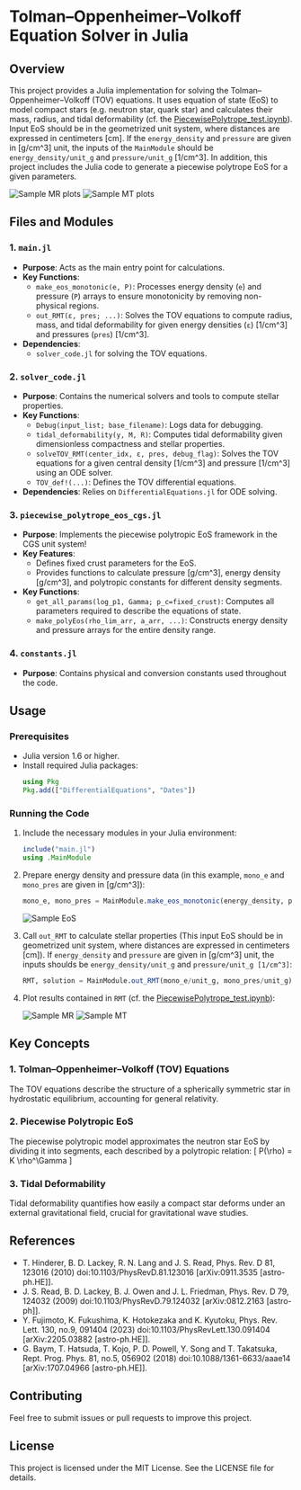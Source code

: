 # Tolman–Oppenheimer–Volkoff Equation Solver in Julia

## Overview

This project provides a Julia implementation for solving the Tolman–Oppenheimer–Volkoff (TOV) equations.
It uses equation of state (EoS) to model compact stars (e.g. neutron star, quark star) and calculates their mass, radius, and tidal deformability (cf. the [PiecewisePolytrope_test.ipynb](PiecewisePolytrope_test.ipynb)).
Input EoS should be in the geometrized unit system, where distances are expressed in centimeters [cm].
If the `energy_density` and `pressure` are given in [g/cm^3] unit, the inputs of the `MainModule` should be `energy_density/unit_g` and `pressure/unit_g` [1/cm^3].
In addition, this project includes the Julia code to generate a piecewise polytrope EoS for a given parameters.
  
  ![Sample MR plots](fig/PiecewisePolys_MR.png)
  ![Sample MT plots](fig/PiecewisePolys_MT.png)

## Files and Modules

### 1. `main.jl`
- **Purpose**: Acts as the main entry point for calculations.
- **Key Functions**:
  - `make_eos_monotonic(e, P)`: Processes energy density (`e`) and pressure (`P`) arrays to ensure monotonicity by removing non-physical regions.
  - `out_RMT(ε, pres; ...)`: Solves the TOV equations to compute radius, mass, and tidal deformability for given energy densities  (`ε`) [1/cm^3] and pressures (`pres`) [1/cm^3].
- **Dependencies**: 
  - `solver_code.jl` for solving the TOV equations.

### 2. `solver_code.jl`
- **Purpose**: Contains the numerical solvers and tools to compute stellar properties.
- **Key Functions**:
  - `Debug(input_list; base_filename)`: Logs data for debugging.
  - `tidal_deformability(y, M, R)`: Computes tidal deformability given dimensionless compactness and stellar properties.
  - `solveTOV_RMT(center_idx, ε, pres, debug_flag)`: Solves the TOV equations for a given central density [1/cm^3] and pressure [1/cm^3] using an ODE solver.
  - `TOV_def!(...)`: Defines the TOV differential equations.
- **Dependencies**: Relies on `DifferentialEquations.jl` for ODE solving.

### 3. `piecewise_polytrope_eos_cgs.jl`
- **Purpose**: Implements the piecewise polytropic EoS framework in the CGS unit system!
- **Key Features**:
  - Defines fixed crust parameters for the EoS.
  - Provides functions to calculate pressure [g/cm^3], energy density [g/cm^3], and polytropic constants for different density segments.
- **Key Functions**:
  - `get_all_params(log_p1, Gamma; p_c=fixed_crust)`: Computes all parameters required to describe the equations of state.
  - `make_polyEos(rho_lim_arr, a_arr, ...)`: Constructs energy density and pressure arrays for the entire density range.

### 4. `constants.jl`
- **Purpose**: Contains physical and conversion constants used throughout the code.

## Usage

### Prerequisites
- Julia version 1.6 or higher.
- Install required Julia packages:
  ```julia
  using Pkg
  Pkg.add(["DifferentialEquations", "Dates"])
  ```

### Running the Code
1. Include the necessary modules in your Julia environment:
   ```julia
   include("main.jl")
   using .MainModule
   ```
2. Prepare energy density and pressure data (in this example, `mono_e` and `mono_pres` are given in [g/cm^3]):
   ```julia
   mono_e, mono_pres = MainModule.make_eos_monotonic(energy_density, pressure)
   ```
   ![Sample EoS](fig/KF_EoS.png)
3. Call `out_RMT` to calculate stellar properties (This input EoS should be in geometrized unit system, where distances are expressed in centimeters [cm]).
   If `energy_density` and `pressure` are given in [g/cm^3] unit, the inputs shoulds be `energy_density/unit_g` and `pressure/unit_g [1/cm^3]`:
   ```julia
   RMT, solution = MainModule.out_RMT(mono_e/unit_g, mono_pres/unit_g)
   ```
4. Plot results contained in `RMT` (cf. the [PiecewisePolytrope_test.ipynb](PiecewisePolytrope_test.ipynb)):
   
   ![Sample MR](fig/KF_MR.png)
   ![Sample MT](fig/KF_MT.png)

## Key Concepts

### 1. Tolman–Oppenheimer–Volkoff (TOV) Equations
The TOV equations describe the structure of a spherically symmetric star in hydrostatic equilibrium, accounting for general relativity.

### 2. Piecewise Polytropic EoS
The piecewise polytropic model approximates the neutron star EoS by dividing it into segments, each described by a polytropic relation:
\[ P(\rho) = K \rho^\Gamma \]

### 3. Tidal Deformability
Tidal deformability quantifies how easily a compact star deforms under an external gravitational field, crucial for gravitational wave studies.

## References
- T. Hinderer, B. D. Lackey, R. N. Lang and J. S. Read, Phys. Rev. D 81, 123016 (2010)
doi:10.1103/PhysRevD.81.123016 [arXiv:0911.3535 [astro-ph.HE]].
- J. S. Read, B. D. Lackey, B. J. Owen and J. L. Friedman, Phys. Rev. D 79, 124032 (2009)
doi:10.1103/PhysRevD.79.124032 [arXiv:0812.2163 [astro-ph]].
- Y. Fujimoto, K. Fukushima, K. Hotokezaka and K. Kyutoku, Phys. Rev. Lett. 130, no.9, 091404 (2023)
doi:10.1103/PhysRevLett.130.091404 [arXiv:2205.03882 [astro-ph.HE]].
- G. Baym, T. Hatsuda, T. Kojo, P. D. Powell, Y. Song and T. Takatsuka, Rept. Prog. Phys. 81, no.5,
056902 (2018) doi:10.1088/1361-6633/aaae14 [arXiv:1707.04966 [astro-ph.HE]].
## Contributing
Feel free to submit issues or pull requests to improve this project.

## License
This project is licensed under the MIT License. See the LICENSE file for details.
